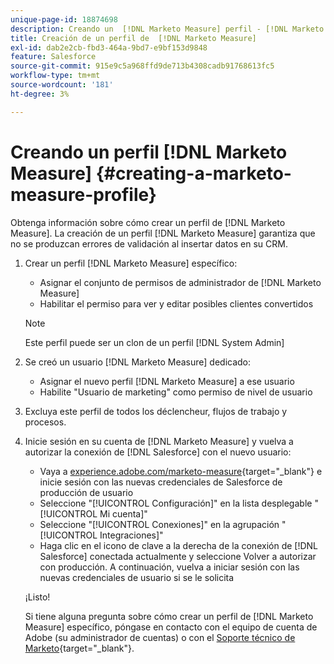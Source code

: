 ```yaml
---
unique-page-id: 18874698
description: Creando un  [!DNL Marketo Measure] perfil - [!DNL Marketo Measure]
title: Creación de un perfil de  [!DNL Marketo Measure]
exl-id: dab2e2cb-fbd3-464a-9bd7-e9bf153d9848
feature: Salesforce
source-git-commit: 915e9c5a968ffd9de713b4308cadb91768613fc5
workflow-type: tm+mt
source-wordcount: '181'
ht-degree: 3%

---
```


# Creando un perfil [!DNL Marketo Measure] {#creating-a-marketo-measure-profile}

Obtenga información sobre cómo crear un perfil de [!DNL Marketo Measure]. La creación de un perfil [!DNL Marketo Measure] garantiza que no se produzcan errores de validación al insertar datos en su CRM.

1. Crear un perfil [!DNL Marketo Measure] específico:

   * Asignar el conjunto de permisos de administrador de [!DNL Marketo Measure]
   * Habilitar el permiso para ver y editar posibles clientes convertidos

   >[!NOTE]
   >
   >Este perfil puede ser un clon de un perfil [!DNL System Admin]

1. Se creó un usuario [!DNL Marketo Measure] dedicado:

   * Asignar el nuevo perfil [!DNL Marketo Measure] a ese usuario
   * Habilite &quot;Usuario de marketing&quot; como permiso de nivel de usuario

1. Excluya este perfil de todos los déclencheur, flujos de trabajo y procesos.
1. Inicie sesión en su cuenta de [!DNL Marketo Measure] y vuelva a autorizar la conexión de [!DNL Salesforce] con el nuevo usuario:

   * Vaya a [experience.adobe.com/marketo-measure](https://experience.adobe.com/marketo-measure){target="_blank"} e inicie sesión con las nuevas credenciales de Salesforce de producción de usuario
   * Seleccione &quot;[!UICONTROL Configuración]&quot; en la lista desplegable &quot;[!UICONTROL Mi cuenta]&quot;
   * Seleccione &quot;[!UICONTROL Conexiones]&quot; en la agrupación &quot;[!UICONTROL Integraciones]&quot;
   * Haga clic en el icono de clave a la derecha de la conexión de [!DNL Salesforce] conectada actualmente y seleccione Volver a autorizar con producción. A continuación, vuelva a iniciar sesión con las nuevas credenciales de usuario si se le solicita

   ¡Listo!

   Si tiene alguna pregunta sobre cómo crear un perfil de [!DNL Marketo Measure] específico, póngase en contacto con el equipo de cuenta de Adobe (su administrador de cuentas) o con el [Soporte técnico de Marketo](https://nation.marketo.com/t5/support/ct-p/Support){target="_blank"}.
